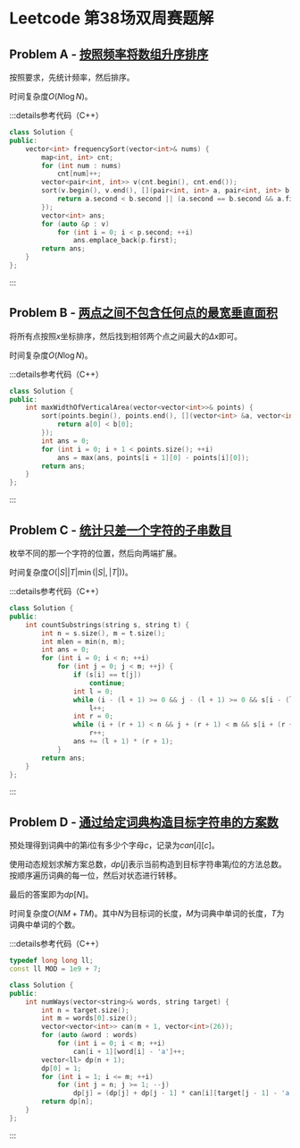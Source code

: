 # Leetcode 第38场双周赛题解

## Problem A - [按照频率将数组升序排序](https://leetcode.cn/problems/sort-array-by-increasing-frequency/)

按照要求，先统计频率，然后排序。

时间复杂度$O(N\log N)$。

:::details参考代码（C++）

```cpp
class Solution {
public:
    vector<int> frequencySort(vector<int>& nums) {
        map<int, int> cnt;
        for (int num : nums)
            cnt[num]++;
        vector<pair<int, int>> v(cnt.begin(), cnt.end());
        sort(v.begin(), v.end(), [](pair<int, int> a, pair<int, int> b){
            return a.second < b.second || (a.second == b.second && a.first > b.first);
        });
        vector<int> ans;
        for (auto &p : v)
            for (int i = 0; i < p.second; ++i)
                ans.emplace_back(p.first);
        return ans;
    }
};
```

:::

## Problem B - [两点之间不包含任何点的最宽垂直面积](https://leetcode.cn/problems/widest-vertical-area-between-two-points-containing-no-points/)

将所有点按照$x$坐标排序，然后找到相邻两个点之间最大的$\Delta x$即可。

时间复杂度$O(N\log N)$。

:::details参考代码（C++）

```cpp
class Solution {
public:
    int maxWidthOfVerticalArea(vector<vector<int>>& points) {
        sort(points.begin(), points.end(), [](vector<int> &a, vector<int> &b){
            return a[0] < b[0];
        });
        int ans = 0;
        for (int i = 0; i + 1 < points.size(); ++i)
            ans = max(ans, points[i + 1][0] - points[i][0]);
        return ans;
    }
};
```

:::

## Problem C - [统计只差一个字符的子串数目](https://leetcode.cn/problems/count-substrings-that-differ-by-one-character/)

枚举不同的那一个字符的位置，然后向两端扩展。

时间复杂度$O(|S||T|\min(|S|,|T|))$。

:::details参考代码（C++）

```cpp
class Solution {
public:
    int countSubstrings(string s, string t) {
        int n = s.size(), m = t.size();
        int mlen = min(n, m);
        int ans = 0;
        for (int i = 0; i < n; ++i)
            for (int j = 0; j < m; ++j) {
                if (s[i] == t[j])
                    continue;
                int l = 0;
                while (i - (l + 1) >= 0 && j - (l + 1) >= 0 && s[i - (l + 1)] == t[j - (l + 1)])
                    l++;
                int r = 0;
                while (i + (r + 1) < n && j + (r + 1) < m && s[i + (r + 1)] == t[j + (r + 1)])
                    r++;
                ans += (l + 1) * (r + 1);
            }
        return ans;
    }
};
```

:::

## Problem D - [通过给定词典构造目标字符串的方案数](https://leetcode.cn/problems/number-of-ways-to-form-a-target-string-given-a-dictionary/)

预处理得到词典中的第$i$位有多少个字母$c$，记录为$can[i][c]$。

使用动态规划求解方案总数，$dp[j]$表示当前构造到目标字符串第$j$位的方法总数。按顺序遍历词典的每一位，然后对状态进行转移。

最后的答案即为$dp[N]$。

时间复杂度$O(NM+TM)$。其中$N$为目标词的长度，$M$为词典中单词的长度，$T$为词典中单词的个数。

:::details参考代码（C++）

```cpp
typedef long long ll;
const ll MOD = 1e9 + 7;

class Solution {
public:
    int numWays(vector<string>& words, string target) {
        int n = target.size();
        int m = words[0].size();
        vector<vector<int>> can(m + 1, vector<int>(26));
        for (auto &word : words)
            for (int i = 0; i < m; ++i) 
                can[i + 1][word[i] - 'a']++;
        vector<ll> dp(n + 1);
        dp[0] = 1;
        for (int i = 1; i <= m; ++i)
            for (int j = n; j >= 1; --j)
                dp[j] = (dp[j] + dp[j - 1] * can[i][target[j - 1] - 'a']) % MOD;
        return dp[n];
    }
};
```

:::
